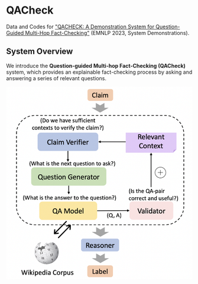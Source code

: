 # QACheck

Data and Codes for ["QACHECK: A Demonstration System for Question-Guided Multi-Hop Fact-Checking"](https://arxiv.org/abs/2310.07609) (EMNLP 2023, System Demonstrations).

## System Overview

We introduce the **Question-guided Multi-hop Fact-Checking (QACheck)** system, which provides an explainable fact-checking process by asking and answering a series of relevant questions. 

![The general framework of QACheck](./framework.png)
